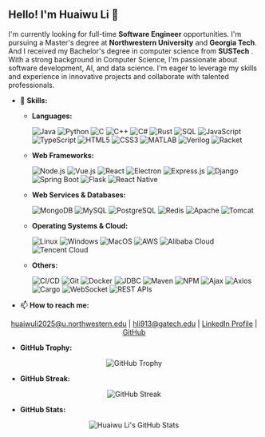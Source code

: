 ## Hello! I'm Huaiwu Li 👋

I'm currently looking for full-time **Software Engineer** opportunities. I'm pursuing a Master's degree at **Northwestern University** and **Georgia Tech**. And I received my Bachelor's degree in computer science from **SUSTech** . With a strong background in Computer Science, I'm passionate about software development, AI, and data science. I'm eager to leverage my skills and experience in innovative projects and collaborate with talented professionals.

- 🌟 **Skills:**

  - **Languages:**
    
    ![Java](https://img.shields.io/badge/Java-%23ED8B00.svg?style=for-the-badge&logo=java&logoColor=white)
    ![Python](https://img.shields.io/badge/Python-3670A0?style=for-the-badge&logo=python&logoColor=ffdd54)
    ![C](https://img.shields.io/badge/C-%2300599C.svg?style=for-the-badge&logo=c&logoColor=white)
    ![C++](https://img.shields.io/badge/C%2B%2B-%2300599C.svg?style=for-the-badge&logo=c%2B%2B&logoColor=white)
    ![C#](https://img.shields.io/badge/C%23-%23239120.svg?style=for-the-badge&logo=c-sharp&logoColor=white)
    ![Rust](https://img.shields.io/badge/Rust-black?style=for-the-badge&logo=rust&logoColor=white)
    ![SQL](https://img.shields.io/badge/SQL-%23CC2927.svg?style=for-the-badge&logo=microsoft-sql-server&logoColor=white)
    ![JavaScript](https://img.shields.io/badge/JavaScript-%23323330.svg?style=for-the-badge&logo=javascript&logoColor=%23F7DF1E)
    ![TypeScript](https://img.shields.io/badge/TypeScript-%23007ACC.svg?style=for-the-badge&logo=typescript&logoColor=white)
    ![HTML5](https://img.shields.io/badge/HTML5-%23E34F26.svg?style=for-the-badge&logo=html5&logoColor=white)
    ![CSS3](https://img.shields.io/badge/CSS3-%231572B6.svg?style=for-the-badge&logo=css3&logoColor=white)
    ![MATLAB](https://img.shields.io/badge/MATLAB-%23FF8400.svg?style=for-the-badge&logo=matlab&logoColor=white)
    ![Verilog](https://img.shields.io/badge/Verilog-%2300BCD4.svg?style=for-the-badge&logoColor=white)
    ![Racket](https://img.shields.io/badge/Racket-%230046A9.svg?style=for-the-badge&logo=racket&logoColor=white)

  - **Web Frameworks:**
 
    ![Node.js](https://img.shields.io/badge/Node.js-339933?style=for-the-badge&logo=nodedotjs&logoColor=white)
    ![Vue.js](https://img.shields.io/badge/Vue.js-35495E?style=for-the-badge&logo=vuedotjs&logoColor=4FC08D)
    ![React](https://img.shields.io/badge/React-%2320232a.svg?style=for-the-badge&logo=react&logoColor=%2361DAFB)
    ![Electron](https://img.shields.io/badge/Electron-2B2E3B?style=for-the-badge&logo=electron&logoColor=9FEAF9)
    ![Express.js](https://img.shields.io/badge/Express.js-404D59?style=for-the-badge)
    ![Django](https://img.shields.io/badge/Django-%23092E20.svg?style=for-the-badge&logo=django&logoColor=white)
    ![Spring Boot](https://img.shields.io/badge/Spring%20Boot-%236DB33F.svg?style=for-the-badge&logo=spring-boot&logoColor=white)
    ![Flask](https://img.shields.io/badge/Flask-%23000.svg?style=for-the-badge&logo=flask&logoColor=white)
    ![React Native](https://img.shields.io/badge/React_Native-20232A?style=for-the-badge&logo=react&logoColor=61DAFB)

  - **Web Services & Databases:**
 
    ![MongoDB](https://img.shields.io/badge/MongoDB-%2347A248.svg?style=for-the-badge&logo=mongodb&logoColor=white)
    ![MySQL](https://img.shields.io/badge/MySQL-%2300f.svg?style=for-the-badge&logo=mysql&logoColor=white)
    ![PostgreSQL](https://img.shields.io/badge/PostgreSQL-%23336791.svg?style=for-the-badge&logo=postgresql&logoColor=white)
    ![Redis](https://img.shields.io/badge/Redis-%23DC382D.svg?style=for-the-badge&logo=redis&logoColor=white)
    ![Apache](https://img.shields.io/badge/Apache-%23D22128.svg?style=for-the-badge&logo=apache&logoColor=white)
    ![Tomcat](https://img.shields.io/badge/Apache%20Tomcat-%23F8DC75.svg?style=for-the-badge&logo=apache-tomcat&logoColor=black)

  - **Operating Systems & Cloud:**
    
    ![Linux](https://img.shields.io/badge/Linux-FCC624?style=for-the-badge&logo=linux&logoColor=black)
    ![Windows](https://img.shields.io/badge/Windows-0078D6?style=for-the-badge&logo=windows&logoColor=white)
    ![MacOS](https://img.shields.io/badge/mac%20os-000000?style=for-the-badge&logo=apple&logoColor=white)
    ![AWS](https://img.shields.io/badge/Amazon%20AWS-232F3E?style=for-the-badge&logo=amazon-aws&logoColor=white)
    ![Alibaba Cloud](https://img.shields.io/badge/Alibaba%20Cloud-FF6A00?style=for-the-badge&logo=alibaba-cloud&logoColor=white)
    ![Tencent Cloud](https://img.shields.io/badge/Tencent%20Cloud-1269C7?style=for-the-badge&logo=tencent-cloud&logoColor=white)

  - **Others:**
    
    ![CI/CD](https://img.shields.io/badge/CI%2FCD-%230A0FF9.svg?style=for-the-badge&logo=codefactor)
    ![Git](https://img.shields.io/badge/Git-%23F05033.svg?style=for-the-badge&logo=git&logoColor=white)
    ![Docker](https://img.shields.io/badge/Docker-%230db7ed.svg?style=for-the-badge&logo=docker&logoColor=white)
    ![JDBC](https://img.shields.io/badge/JDBC-%23F79A1A.svg?style=for-the-badge&logo=java&logoColor=white)
    ![Maven](https://img.shields.io/badge/Maven-%23C71A36.svg?style=for-the-badge&logo=apache-maven&logoColor=white)
    ![NPM](https://img.shields.io/badge/NPM-%23CB3837.svg?style=for-the-badge&logo=npm&logoColor=white)
    ![Ajax](https://img.shields.io/badge/Ajax-0059D6?style=for-the-badge&logo=html5&logoColor=white)
    ![Axios](https://img.shields.io/badge/Axios-5A29E4?style=for-the-badge&logo=axios&logoColor=white)
    ![Cargo](https://img.shields.io/badge/Cargo-%230A0FF9.svg?style=for-the-badge&logo=rust&logoColor=white)
    ![WebSocket](https://img.shields.io/badge/WebSocket-000000?style=for-the-badge&logo=websocket&logoColor=white)
    ![REST APIs](https://img.shields.io/badge/REST-FF6C37?style=for-the-badge&logo=rest&logoColor=white)


- 📫 **How to reach me:**

<div align="center">

huaiwuli2025@u.northwestern.edu | hli913@gatech.edu | [LinkedIn Profile](https://www.linkedin.com/in/huaiwu-li-3b1486271) | [GitHub](https://github.com/lhwzds)

</div>
  
- **GitHub Trophy:**
  
<div align="center">
  
![GitHub Trophy](https://github-profile-trophy.vercel.app/?username=lhwzds)

</div>

- **GitHub Streak:**

<div align="center">
  
![GitHub Streak](https://github-readme-streak-stats.herokuapp.com/?user=lhwzds)

</div>

- **GitHub Stats:**

<div align="center">
  
![Huaiwu Li's GitHub Stats](https://github-readme-stats.vercel.app/api?username=lhwzds) 

</div>




